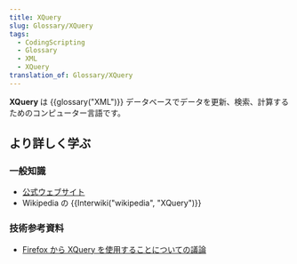 ```yaml
---
title: XQuery
slug: Glossary/XQuery
tags:
  - CodingScripting
  - Glossary
  - XML
  - XQuery
translation_of: Glossary/XQuery
---
```

<p><strong>XQuery </strong>は {{glossary("XML")}} データベースでデータを更新、検索、計算するためのコンピューター言語です。</p>

<h2 id="Learn_more" name="Learn_more">より詳しく学ぶ</h2>

<h3 id="General_knowledge" name="General_knowledge">一般知識</h3>

<ul>
 <li><a href="http://www.w3.org/XML/Query/">公式ウェブサイト</a></li>
 <li>Wikipedia の {{Interwiki("wikipedia", "XQuery")}}</li>
</ul>

<h3 id="Technical_reference" name="Technical_reference">技術参考資料</h3>

<ul>
 <li><a href="/ja/docs/Archive/XQuery">Firefox から XQuery を使用することについての議論</a></li>
</ul>
